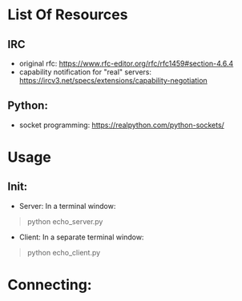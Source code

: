 # List Of Resources

## IRC
- original rfc: https://www.rfc-editor.org/rfc/rfc1459#section-4.6.4
- capability notification for "real" servers: https://ircv3.net/specs/extensions/capability-negotiation


## Python:
- socket programming: https://realpython.com/python-sockets/

# Usage

## Init: 
- Server: In a terminal window:
> python echo_server.py

- Client: In a separate terminal window:
> python echo_client.py

# Connecting:

# 